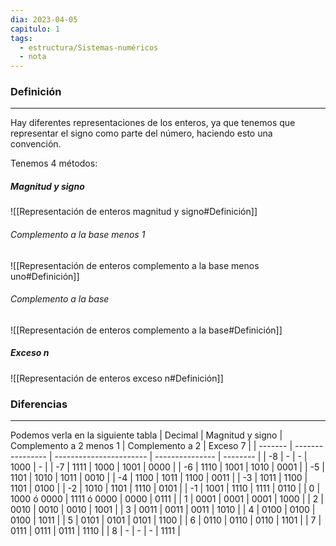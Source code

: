 ```yaml
---
dia: 2023-04-05
capitulo: 1
tags:
  - estructura/Sistemas-numéricos
  - nota
---
```

### Definición
---
Hay diferentes representaciones de los enteros, ya que tenemos que representar el signo como parte del número, haciendo esto una convención.

Tenemos 4 métodos:

##### Magnitud y signo
![[Representación de enteros magnitud y signo#Definición]]


###### Complemento a la base menos 1
![[Representación de enteros complemento a la base menos uno#Definición]]

###### Complemento a la base
![[Representación de enteros complemento a la base#Definición]]


##### Exceso $n$
![[Representación de enteros exceso n#Definición]]


### Diferencias
---
Podemos verla en la siguiente tabla
| Decimal | Magnitud y signo | Complemento a 2 menos 1 | Complemento a 2 | Exceso 7 |
| ------- | ---------------- | ----------------------- | --------------- | -------- |
| -8      | -                | -                       | 1000            | -        |
| -7      | 1111             | 1000                    | 1001            | 0000     |
| -6      | 1110             | 1001                    | 1010            | 0001     |
| -5      | 1101             | 1010                    | 1011            | 0010     |
| -4      | 1100             | 1011                    | 1100            | 0011     |
| -3      | 1011             | 1100                    | 1101            | 0100     |
| -2      | 1010             | 1101                    | 1110            | 0101     |
| -1      | 1001             | 1110                    | 1111            | 0110     |
| 0       | 1000 ó 0000      | 1111 ó 0000             | 0000            | 0111     |
| 1       | 0001             | 0001                    | 0001            | 1000     |
| 2       | 0010             | 0010                    | 0010            | 1001     |
| 3       | 0011             | 0011                    | 0011            | 1010     |
| 4       | 0100             | 0100                    | 0100            | 1011     |
| 5       | 0101             | 0101                    | 0101            | 1100     |
| 6       | 0110             | 0110                    | 0110            | 1101     |
| 7       | 0111             | 0111                    | 0111            | 1110     |
| 8       | -                | -                       | -               | 1111         |
